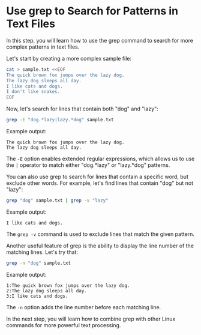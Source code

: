 # Use grep to Search for Patterns in Text Files

In this step, you will learn how to use the grep command to search for more complex patterns in text files.

Let's start by creating a more complex sample file:

```bash
cat > sample.txt <<EOF
The quick brown fox jumps over the lazy dog.
The lazy dog sleeps all day.
I like cats and dogs.
I don't like snakes.
EOF
```

Now, let's search for lines that contain both "dog" and "lazy":

```bash
grep -E "dog.*lazy|lazy.*dog" sample.txt
```

Example output:

```
The quick brown fox jumps over the lazy dog.
The lazy dog sleeps all day.
```

The `-E` option enables extended regular expressions, which allows us to use the `|` operator to match either "dog.*lazy" or "lazy.*dog" patterns.

You can also use grep to search for lines that contain a specific word, but exclude other words. For example, let's find lines that contain "dog" but not "lazy":

```bash
grep "dog" sample.txt | grep -v "lazy"
```

Example output:

```
I like cats and dogs.
```

The `grep -v` command is used to exclude lines that match the given pattern.

Another useful feature of grep is the ability to display the line number of the matching lines. Let's try that:

```bash
grep -n "dog" sample.txt
```

Example output:

```
1:The quick brown fox jumps over the lazy dog.
2:The lazy dog sleeps all day.
3:I like cats and dogs.
```

The `-n` option adds the line number before each matching line.

In the next step, you will learn how to combine grep with other Linux commands for more powerful text processing.
